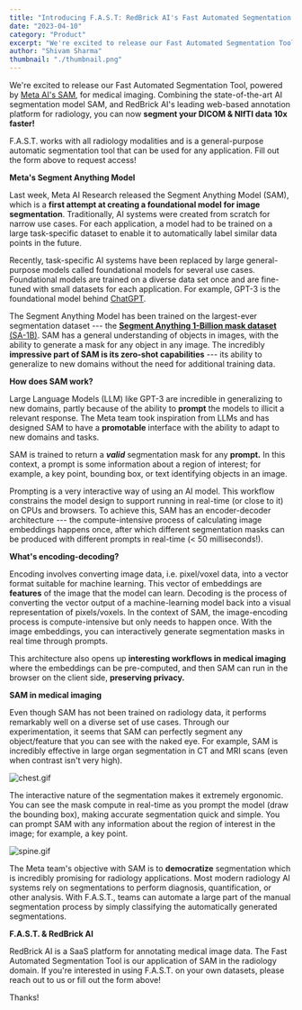```yaml
---
title: "Introducing F.A.S.T: RedBrick AI's Fast Automated Segmentation Tool"
date: "2023-04-10"
category: "Product"
excerpt: "We're excited to release our Fast Automated Segmentation Tool, powered by Meta AI's SAM, for medical imaging. Segment your DICOM & NIfTI data 10x faster with state-of-the-art AI segmentation integrated into RedBrick AI's web-based annotation platform."
author: "Shivam Sharma"
thumbnail: "./thumbnail.png"
---
```


We're excited to release our Fast Automated Segmentation Tool, powered by [Meta AI's SAM](https://ai.facebook.com/blog/segment-anything-foundation-model-image-segmentation/), for medical imaging. Combining the state-of-the-art AI segmentation model SAM, and RedBrick AI's leading web-based annotation platform for radiology, you can now **segment your DICOM & NIfTI data 10x faster!**

F.A.S.T. works with all radiology modalities and is a general-purpose automatic segmentation tool that can be used for any application. Fill out the form above to request access!

**Meta's Segment Anything Model**

Last week, Meta AI Research released the Segment Anything Model (SAM), which is a **first attempt at creating a foundational model for image segmentation**. Traditionally, AI systems were created from scratch for narrow use cases. For each application, a model had to be trained on a large task-specific dataset to enable it to automatically label similar data points in the future.

Recently, task-specific AI systems have been replaced by large general-purpose models called foundational models for several use cases. Foundational models are trained on a diverse data set once and are fine-tuned with small datasets for each application. For example, GPT-3 is the foundational model behind [ChatGPT](https://openai.com/blog/chatgpt).

The Segment Anything Model has been trained on the largest-ever segmentation dataset --- the [**Segment Anything 1-Billion mask dataset** (SA-1B)](https://ai.facebook.com/datasets/segment-anything/). SAM has a general understanding of objects in images, with the ability to generate a mask for any object in any image. The incredibly **impressive part of SAM is its zero-shot capabilities** --- its ability to generalize to new domains without the need for additional training data.

**How does SAM work?**

Large Language Models (LLM) like GPT-3 are incredible in generalizing to new domains, partly because of the ability to **prompt** the models to illicit a relevant response. The Meta team took inspiration from LLMs and has designed SAM to have a **promotable** interface with the ability to adapt to new domains and tasks.

SAM is trained to return a **_valid_** segmentation mask for any **prompt.** In this context, a prompt is some information about a region of interest; for example, a key point, bounding box, or text identifying objects in an image.

Prompting is a very interactive way of using an AI model. This workflow constrains the model design to support running in real-time (or close to it) on CPUs and browsers. To achieve this, SAM has an encoder-decoder architecture --- the compute-intensive process of calculating image embeddings happens once, after which different segmentation masks can be produced with different prompts in real-time (< 50 milliseconds!).

**What's encoding-decoding?**

Encoding involves converting image data, i.e. pixel/voxel data, into a vector format suitable for machine learning. This vector of embeddings are **features** of the image that the model can learn. Decoding is the process of converting the vector output of a machine-learning model back into a visual representation of pixels/voxels. In the context of SAM, the image-encoding process is compute-intensive but only needs to happen once. With the image embeddings, you can interactively generate segmentation masks in real time through prompts.

This architecture also opens up **interesting workflows in medical
imaging** where the embeddings can be pre-computed, and then SAM can run
in the browser on the client side, **preserving privacy.**

**SAM in medical imaging**

Even though SAM has not been trained on radiology data, it performs
remarkably well on a diverse set of use cases. Through our
experimentation, it seems that SAM can perfectly segment any
object/feature that you can see with the naked eye. For example, SAM is
incredibly effective in large organ segmentation in CT and MRI scans
(even when contrast isn't very high).

![chest.gif](./image1.gif)

The interactive nature of the segmentation makes it extremely ergonomic.
You can see the mask compute in real-time as you prompt the model (draw
the bounding box), making accurate segmentation quick and simple. You
can prompt SAM with any information about the region of interest in the
image; for example, a key point.

![spine.gif](./image2.gif)

The Meta team's objective with SAM is to **democratize**
segmentation which is incredibly promising for radiology applications.
Most modern radiology AI systems rely on segmentations to perform
diagnosis, quantification, or other analysis. With F.A.S.T., teams can
automate a large part of the manual segmentation process by simply
classifying the automatically generated segmentations.

**F.A.S.T. & RedBrick AI**

RedBrick AI is a SaaS platform for annotating medical image data. The
Fast Automated Segmentation Tool is our application of SAM in the
radiology domain. If you're interested in using F.A.S.T. on
your own datasets, please reach out to us or fill out the form above!

Thanks!
